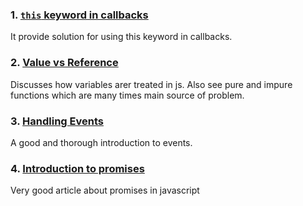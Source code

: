 ### 1. [`this` keyword in callbacks](https://thenewstack.io/mastering-javascript-callbacks-bind-apply-call)
It provide solution for using this keyword in callbacks.

### 2. [Value vs Reference](https://codeburst.io/explaining-value-vs-reference-in-javascript-647a975e12a0)
Discusses how variables arer treated in js. Also see pure and impure functions which are many times main source of problem.

### 3. [Handling Events](https://eloquentjavascript.net/15_event.html)
A good and thorough introduction to events.

### 4. [Introduction to promises](https://medium.com/javascript-scene/master-the-javascript-interview-what-is-a-promise-27fc71e77261#:~:text=A%20promise%20is%20an%20object,fulfilled%2C%20rejected%2C%20or%20pending.)
Very good article about promises in javascript
